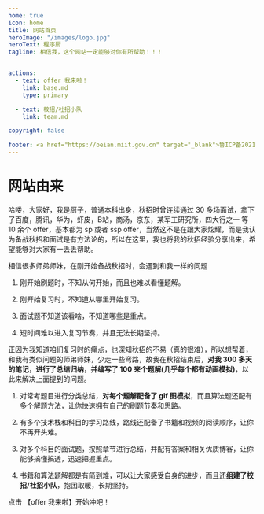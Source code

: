 ```yaml
---
home: true
icon: home
title: 网站首页
heroImage: "/images/logo.jpg"
heroText: 程序厨
tagline: 相信我，这个网站一定能够对你有所帮助！！！


actions:
  - text: offer 我来啦！
    link: base.md
    type: primary

  - text: 校招/社招小队
    link: team.md

copyright: false

footer: <a href="https://beian.miit.gov.cn" target="_blank">鲁ICP备2021037188号</a>  | Copyright © 2023.5.7-至今 厨子
---
```


##
# 网站由来

哈喽，大家好，我是厨子，普通本科出身，秋招时曾连续通过 30 多场面试，拿下了百度，腾讯，华为，虾皮，B站，商汤，京东，某军工研究所，四大行之一 等 10 余个 offer，基本都为 sp 或者 ssp offer，当然这不是在跟大家炫耀，而是我认为备战秋招和面试是有方法论的，所以在这里，我也将我的秋招经验分享出来，希望能够对大家有一丢丢帮助。

相信很多师弟师妹，在刚开始备战秋招时，会遇到和我一样的问题 

1. 刚开始刷题时，不知从何开始，而且也难以看懂题解。

2. 刚开始复习时，不知道从哪里开始复习。 

3. 面试题不知道该看啥，不知道哪些是重点。

4. 短时间难以进入复习节奏，并且无法长期坚持。

正因为我知道咱们复习时的痛点，也深知秋招的不易（真的很难），所以想帮着，和我有类似问题的师弟师妹，少走一些弯路，故我在秋招结束后，**对我 300 多天的笔记，进行了总结归纳，并编写了 100 来个题解(几乎每个都有动画模拟)**，以此来解决上面提到的问题。

1. 对常考题目进行分类总结，**对每个题解配备了 gif 图模拟**，而且算法题还配有多个解题方法，让你快速拥有自己的刷题节奏和思路。

2. 有多个技术栈和科目的学习路线，路线还配备了书籍和视频的阅读顺序，让你不再开头难。

3. 对多个科目的面试题，按照章节进行总结，并配有答案和相关优质博客，让你能够搞懂搞透，迅速把握重点。

4. 书籍和算法题解都是有简到难，可以让大家感受自身的进步，而且还**组建了校招/社招小队**，抱团取暖，长期坚持。

点击 【offer 我来啦】开始冲吧！
